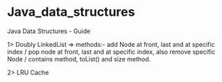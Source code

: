 # Java_data_structures
Java Data Structures - Guide

1> Doubly LinkedList => methods:- add Node at front, last and at specific index / pop node at front, last and at specific index, also remove specific Node / contains method, toList() and size method.

2> LRU Cache

